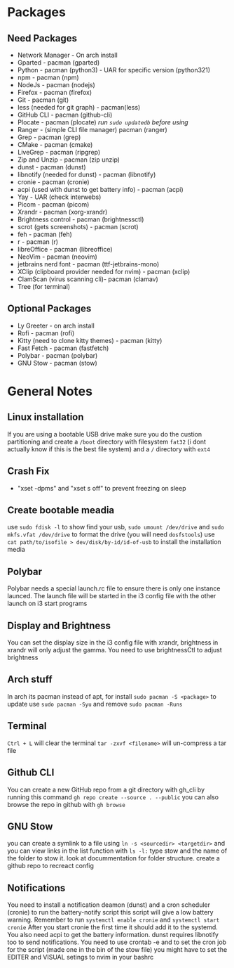 # Packages
## Need Packages
- Network Manager - On arch install
- Gparted - pacman (gparted)
- Python - pacman (python3) - UAR for specific version (python321)
- npm - pacman (npm)
- NodeJs - pacman (nodejs)
- Firefox - pacman (firefox)
- Git - pacman (git)
- less (needed for git graph) - pacman(less)
- GitHub CLI - pacman (github-cli)
- Plocate - pacman (plocate) *run `sudo updatedb` before using*
- Ranger - (simple CLI file manager) pacman (ranger) 
- Grep - pacman (grep)
- CMake - pacman (cmake)
- LiveGrep - pacman (ripgrep)
- Zip and Unzip - pacman (zip unzip)
- dunst - pacman (dunst)
- libnotify (needed for dunst) - pacman (libnotify)
- cronie - pacman (cronie)
- acpi (used with dunst to get battery info) - pacman (acpi)
- Yay - UAR (check interwebs)
- Picom - pacman (picom)
- Xrandr - pacman (xorg-xrandr)
- Brightness control - pacman (brightnessctl)
- scrot (gets screenshots) - pacman (scrot)
- feh - pacman (feh)
- r - pacman (r)
- libreOffice - pacman (libreoffice)
- NeoVim - pacman (neovim)
- jetbrains nerd font - pacman (ttf-jetbrains-mono)
- XClip (clipboard provider needed for nvim) - pacman (xclip)
- ClamScan (virus scanning cli)- pacman (clamav)
- Tree (for terminal)

## Optional Packages
- Ly Greeter - on arch install
- Rofi - pacman (rofi)
- Kitty (need to clone kitty themes) - pacman (kitty)
- Fast Fetch - pacman (fastfetch)
- Polybar - pacman (polybar)
- GNU Stow - pacman (stow)


# General Notes
## Linux installation
If you are using a bootable USB drive make sure you do the custion partitioning and 
create a `/boot` directory with filesystem `fat32` (i dont actually know if this is the best file system) 
and a `/` directory with `ext4`

## Crash Fix
- "xset -dpms" and "xset s off" to prevent freezing on sleep

## Create bootable meadia
use `sudo fdisk -l` to show find your usb, `sudo umount /dev/drive` and `sudo mkfs.vfat /dev/drive` to format the drive (you will need `dosfstools`)
use ` cat path/to/isofile > dev/disk/by-id/id-of-usb` to install the installation media

## Polybar
Polybar needs a special launch.rc file to ensure there is only one instance launced.
The launch file will be started in the i3 config file with the other launch on i3 start programs

## Display and Brightness
You can set the display size in the i3 config file with xrandr, brightness in xrandr will
only adjust the gamma. You need to use brightnessCtl to adjust brightness

## Arch stuff
In arch its pacman instead of apt, for install `sudo pacman -S <package>`
to update use `sudo pacman -Syu` and remove `sudo pacman -Runs`

## Terminal
`Ctrl + L` will clear the terminal
`tar -zxvf <filename>` will un-compress a tar file

## Github CLI
You can create a new GitHub repo from a git directory with gh_cli by running this command `gh repo create --source . --public`
you can also browse the repo in github with `gh browse`

## GNU Stow
you can create a symlink to a file using `ln -s <sourcedir> <targetdir>` and you can view links in the list function with `ls -l:`
type stow and the name of the folder to stow it. look at docummentation for folder structure. create a github repo to recreact config

## Notifications
You need to install a notification deamon (dunst) and a cron scheduler (cronie) to run the battery-notify script
this script will give a low battery warning. Remember to run `systemctl enable cronie` and `systemctl start cronie`
After you start cronie the first time it should add it to the systemd. You also need acpi to get the battery information.
dunst requires libnotify too to send notifications. You need to use crontab -e and to set the cron job for the script (made one in the bin of the stow file)
you might have to set the EDITER and VISUAL setings to nvim in your bashrc


